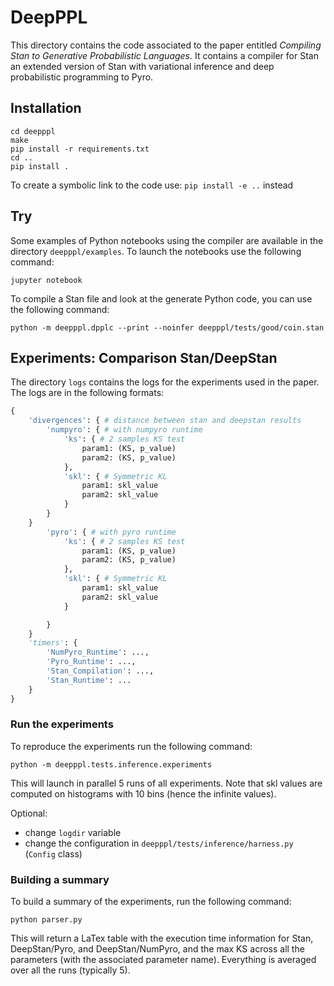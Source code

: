 # DeepPPL

This directory contains the code associated to the paper entitled _Compiling Stan to Generative Probabilistic Languages_.
It contains a compiler for Stan an extended version of Stan with variational inference and deep probabilistic programming to Pyro.

## Installation

```
cd deepppl
make
pip install -r requirements.txt
cd ..
pip install .
```

To create a symbolic link to the code use: `pip install -e ..` instead


## Try

Some examples of Python notebooks using the compiler are available in the directory `deepppl/examples`. To launch the notebooks use the following command:

```
jupyter notebook
```

To compile a Stan file and look at the generate Python code, you can use the following command:

```
python -m deepppl.dpplc --print --noinfer deepppl/tests/good/coin.stan
```


## Experiments: Comparison Stan/DeepStan

The directory `logs` contains the logs for the experiments used in the paper.
The logs are in the following formats:

```python
{
    'divergences': { # distance between stan and deepstan results
        'numpyro': { # with numpyro runtime
            'ks': { # 2 samples KS test
                param1: (KS, p_value)
                param2: (KS, p_value)
            },
            'skl': { # Symmetric KL
                param1: skl_value
                param2: skl_value
            }
        }
    }
        'pyro': { # with pyro runtime
            'ks': { # 2 samples KS test
                param1: (KS, p_value)
                param2: (KS, p_value)
            },
            'skl': { # Symmetric KL
                param1: skl_value
                param2: skl_value
            }

        }
    }
    'timers': {
        'NumPyro_Runtime': ...,
        'Pyro_Runtime': ...,
        'Stan_Compilation': ...,
        'Stan_Runtime': ...
    }
}
```

### Run the experiments

To reproduce the experiments run the following command:

```
python -m deepppl.tests.inference.experiments
```

This will launch in parallel 5 runs of all experiments.
Note that skl values are computed on histograms with 10 bins (hence the infinite values).

Optional:
- change `logdir` variable
- change the configuration in `deepppl/tests/inference/harness.py` (`Config` class)


### Building a summary

To build a summary of the experiments, run the following command:

```
python parser.py
```

This will return a LaTex table with the execution time information for Stan, DeepStan/Pyro, and DeepStan/NumPyro, and the max KS across all the parameters (with the associated parameter name).
Everything is averaged over all the runs (typically 5).
